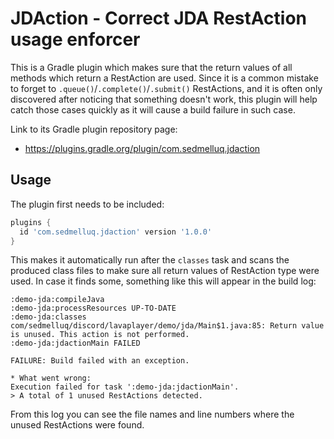 # JDAction - Correct JDA RestAction usage enforcer

This is a Gradle plugin which makes sure that the return values of all methods which return a RestAction are used. Since it is a common mistake to forget to `.queue()`/`.complete()`/`.submit()` RestActions, and it is often only discovered after noticing that something doesn't work, this plugin will help catch those cases quickly as it will cause a build failure in such case.

Link to its Gradle plugin repository page:
* https://plugins.gradle.org/plugin/com.sedmelluq.jdaction

## Usage

The plugin first needs to be included:

```groovy
plugins {
  id 'com.sedmelluq.jdaction' version '1.0.0'
}
```

This makes it automatically run after the `classes` task and scans the produced class files to make sure all return values of RestAction type were used. In case it finds some, something like this will appear in the build log:

```
:demo-jda:compileJava
:demo-jda:processResources UP-TO-DATE
:demo-jda:classes
com/sedmelluq/discord/lavaplayer/demo/jda/Main$1.java:85: Return value is unused. This action is not performed.
:demo-jda:jdactionMain FAILED

FAILURE: Build failed with an exception.

* What went wrong:
Execution failed for task ':demo-jda:jdactionMain'.
> A total of 1 unused RestActions detected.
```

From this log you can see the file names and line numbers where the unused RestActions were found.
